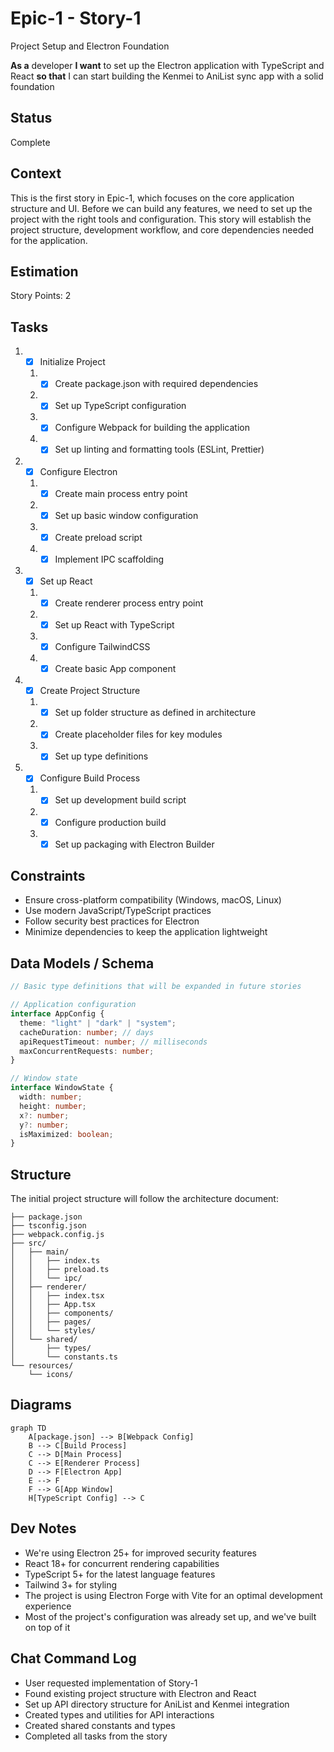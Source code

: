 # Epic-1 - Story-1

Project Setup and Electron Foundation

**As a** developer
**I want** to set up the Electron application with TypeScript and React
**so that** I can start building the Kenmei to AniList sync app with a solid foundation

## Status

Complete

## Context

This is the first story in Epic-1, which focuses on the core application structure and UI. Before we can build any features, we need to set up the project with the right tools and configuration. This story will establish the project structure, development workflow, and core dependencies needed for the application.

## Estimation

Story Points: 2

## Tasks

1. - [x] Initialize Project

   1. - [x] Create package.json with required dependencies
   2. - [x] Set up TypeScript configuration
   3. - [x] Configure Webpack for building the application
   4. - [x] Set up linting and formatting tools (ESLint, Prettier)

2. - [x] Configure Electron

   1. - [x] Create main process entry point
   2. - [x] Set up basic window configuration
   3. - [x] Create preload script
   4. - [x] Implement IPC scaffolding

3. - [x] Set up React

   1. - [x] Create renderer process entry point
   2. - [x] Set up React with TypeScript
   3. - [x] Configure TailwindCSS
   4. - [x] Create basic App component

4. - [x] Create Project Structure

   1. - [x] Set up folder structure as defined in architecture
   2. - [x] Create placeholder files for key modules
   3. - [x] Set up type definitions

5. - [x] Configure Build Process
   1. - [x] Set up development build script
   2. - [x] Configure production build
   3. - [x] Set up packaging with Electron Builder

## Constraints

- Ensure cross-platform compatibility (Windows, macOS, Linux)
- Use modern JavaScript/TypeScript practices
- Follow security best practices for Electron
- Minimize dependencies to keep the application lightweight

## Data Models / Schema

```typescript
// Basic type definitions that will be expanded in future stories

// Application configuration
interface AppConfig {
  theme: "light" | "dark" | "system";
  cacheDuration: number; // days
  apiRequestTimeout: number; // milliseconds
  maxConcurrentRequests: number;
}

// Window state
interface WindowState {
  width: number;
  height: number;
  x?: number;
  y?: number;
  isMaximized: boolean;
}
```

## Structure

The initial project structure will follow the architecture document:

```
├── package.json
├── tsconfig.json
├── webpack.config.js
├── src/
│   ├── main/
│   │   ├── index.ts
│   │   ├── preload.ts
│   │   └── ipc/
│   ├── renderer/
│   │   ├── index.tsx
│   │   ├── App.tsx
│   │   ├── components/
│   │   ├── pages/
│   │   └── styles/
│   └── shared/
│       ├── types/
│       └── constants.ts
└── resources/
    └── icons/
```

## Diagrams

```mermaid
graph TD
    A[package.json] --> B[Webpack Config]
    B --> C[Build Process]
    C --> D[Main Process]
    C --> E[Renderer Process]
    D --> F[Electron App]
    E --> F
    F --> G[App Window]
    H[TypeScript Config] --> C
```

## Dev Notes

- We're using Electron 25+ for improved security features
- React 18+ for concurrent rendering capabilities
- TypeScript 5+ for the latest language features
- Tailwind 3+ for styling
- The project is using Electron Forge with Vite for an optimal development experience
- Most of the project's configuration was already set up, and we've built on top of it

## Chat Command Log

- User requested implementation of Story-1
- Found existing project structure with Electron and React
- Set up API directory structure for AniList and Kenmei integration
- Created types and utilities for API interactions
- Created shared constants and types
- Completed all tasks from the story
